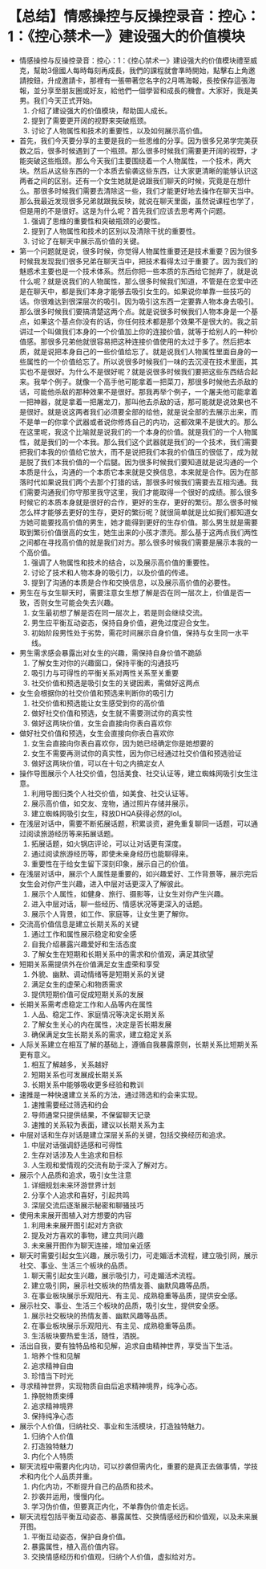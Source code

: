 # 【总结】情感操控与反操控录音：控心：1：《控心禁术一》建设强大的价值模块

-   情感操控与反操控录音：控心：1：《控心禁术一》建设强大的价值模块禮至威克，幫助3億國人每時每刻再成長，我們的課程就會準時開始，點擊右上角邀請按鈕，升成邀請卡，那裡有一張帶著您名字的2月嗎海報，長按保存這張海報，並分享至朋友圈或好友，給他們一個學習和成長的機會。大家好，我是美男。我们今天正式开始。
    1.  介绍了建设强大的价值模块，帮助国人成长。
    2.  提到了需要更开阔的视野来突破瓶颈。
    3.  讨论了人物属性和技术的重要性，以及如何展示高价值。
-   首先，我们今天要分享的主要是我的一些思维的分享。因为很多兄弟学完美获数之后，很多时候遇到了一个瓶颈。那么很多时候我们需要更开阔的视野，才能突破这些瓶颈。那么今天我们主要围绕着一个人物属性，一个技术，两大块。然后从这些东西的一个本质去偷袭这些东西，让大家更清晰的能够认识这两者之间的区别。还有一个女生她就是说跟我们聊天的时候，究竟是在想什么。那很多时候我们需要去清除这一些，我们才能更好地去操作在聊天当中。那么我最近发现很多兄弟就跟我反映，就说在聊天里面，虽然说课程也学了，但是用的不是很好。这是为什么呢？首先我们应该去思考两个问题。
    1.  强调了思维的重要性和突破瓶颈的必要性。
    2.  提到了人物属性和技术的区别以及清除干扰的重要性。
    3.  讨论了在聊天中展示高价值的关键。
-   第一个问题就是说，很多时候，你觉得人物属性重要还是技术重要？因为很多时候我发现我们很多兄弟在聊天当中，把技术看得太过于重要了。因为我们的魅惑术主要也是一个技术体系。然后你把一些本质的东西给它抛弃了，就是说什么呢？就是说我们的人物属性，那么很多时候我们知道，不管是在恋爱中还是在聊天中，都是我们本身才能够去吸引女生的。如果说你单靠一些技巧的话。你很难达到很深层次的吸引。因为吸引这东西一定要靠人物本身去吸引。那么很多时候我们要搞清楚这两个点。就是说很多时候我们人物本身是一个基点，如果这个基点你没有的话，你任何技术都是那个效果不是很大的。我之前讲过一个叫做我们本身的一个价值加上你的连接价值，就等于给别人的一种价值感。那很多兄弟他就很容易把这种连接价值使用的太过于多了。然后把本质，就是说把本身自己的一些价值给忘了。就是说我们人物属性里面自身的一些属性的一个价值给忘了。所以说很多时候我们一味的去沉浸在技术里面，其实也不是很好。为什么不是很好呢？就是说很多时候我们要把这些东西结合起来。我举个例子。就像一个高手他可能拿着一把菜刀，那很多时候他去杀敌的话，可能他杀敌的那种效果不是很好。那我再举个例子，一个屠夫他可能拿着一把神器，就是拿着一把屠龙刀，那叫他去杀敌的话，那可能就是说效果也不是很好。就是说这两者我们必须要全部的给他，就是说全部的去展示出来，而不是单一的你拿个武器或者说你修炼自己的内功，这都效果不是很大的。那么在这里呢，我这个比喻就是说我们的一个本身的价值。就是我们的一个人物属性，就是我们的一个本我。那么我们这个武器就是我们的一个技术，我们需要把我们本我的价值给它放大，而不是说把我们本我的价值压的很低了，成为就是脱了我们本我价值的一个后腿。因为很多时候我们要知道就是说沟通的一个本质是什么，沟通的一个本质它本来就是交换信息，本来就是合作。因为在部落时代如果说我们两个去那个打猎的话，那很多时候我们需要去互相沟通。我们需要沟通我们你守那里我守这里，我们才能取得一个很好的成绩。那么很多时候它的本质本身就是很好的合作，更好的生存，更好的繁衍。那么很多时候怎么样才能够去更好的生存，更好的繁衍呢？就很简单就是比如我们都知道女方她可能要找高价值的男生，她才能得到更好的生存价值。那么男生就是需要取到繁衍价值很高的女生，她生出来的小孩才漂亮。那么基于这两点我们两性之间都在寻找高价值的就是我们对方。那么很多时候我们需要是展示本我的一个高价值。
    1.  强调了人物属性和技术的结合，以及展示高价值的重要性。
    2.  讨论了技术和人物本身的吸引力，以及价值的传递。
    3.  提到了沟通的本质是合作和交换信息，以及展示高价值的必要性。
-   男生在与女生聊天时，需要注意女生想了解是否在同一层次上，价值是否一致，否则女生可能会失去兴趣。
    1.  女生最初想了解是否在同一层次上，若是则会继续交流。
    2.  男生应平衡互动姿态，保持自身价值，避免过度迎合女生。
    3.  初始阶段男性处于劣势，需花时间展示自身价值，保持与女生同一水平线。
-   男生需求感会暴露出对女生的兴趣，需保持自身价值不跪舔
    1.  了解女生对你的兴趣窗口，保持平衡的沟通技巧
    2.  吸引力与可得性的平衡关系对两性关系至关重要
    3.  社交价值和预选是吸引女生的关键因素，需做好这两点
-   女生会根据你的社交价值和预选来判断你的吸引力
    1.  社交价值和预选能让女生感受到你的高价值
    2.  做好社交价值和预选，女生就不需要测试你的真实性
    3.  做好这两块价值，女生会直接向你表白喜欢你
-   做好社交价值和预选，女生会直接向你表白喜欢你
    1.  女生会直接向你表白喜欢你，因为她已经确定你是她想要的
    2.  女生不需要再测试你的真实性，因为你已经通过社交价值和预选验证
    3.  做好这两块价值，可以在十句之内搞定女人
-   操作导图展示个人社交价值，包括美食、社交认证等，建立蜘蛛网吸引女生注意。
    1.  利用导图归类个人社交价值，如美食、社交认证等。
    2.  展示高价值，如交友、宠物，通过照片存储并展示。
    3.  建立蜘蛛网吸引女生，释放DHQA获得必然的IoI。
-   在浅层对话中，需要不断拓展话题，积累谈资，避免重复聊同一话题，可以通过阅读旅游经历等来拓展话题。
    1.  拓展话题，如火锅店评论，可以让对话更有深度。
    2.  通过阅读旅游经历等，即使未亲身经历也能聊得来。
    3.  重要性在于给女生留下深刻印象，展示自己的价值。
-   在浅层对话中，展示个人属性是重要的，如兴趣爱好、工作背景等，展示完后女生会对你产生兴趣，进入中层对话更深入了解彼此。
    1.  展示个人属性，如健身、旅行、摄影等，让女生对你产生兴趣。
    2.  进入中层对话，聊一些经历、情感状况等更深入的话题。
    3.  展示个人背景，如工作、家庭等，让女生更了解你。
-   交流高价值信息是建立长期关系的关键
    1.  通过工作和属性展示稳定和安全感
    2.  自我介绍暴露兴趣爱好和生活态度
    3.  了解女生在短期和长期关系中的需求和价值观，满足其欲望
-   短期关系需提供外在价值满足女生虚荣和享受
    1.  外貌、幽默、调动情绪等是短期关系的关键
    2.  满足女生的虚荣心和物质需求
    3.  提供短期价值可促成短期关系的发展
-   长期关系需考虑稳定工作和人品等内在属性
    1.  人品、稳定工作、家庭情况等决定长期关系
    2.  了解女生关心的内在属性，决定是否长期发展
    3.  确保满足女生长期关系的需求，建立稳定关系
-   人际关系建立在相互了解的基础上，遵循自我暴露原则，长期关系比短期关系更有意义。
    1.  相互了解越多，关系越好
    2.  短期关系也可发展成长期关系
    3.  长期关系中能够吸收更多经验和教训
-   速推是一种快速建立关系的方法，通过筛选和约会来实现。
    1.  速推需要经过筛选和约会
    2.  导师通常只提供结果，不保留聊天记录
    3.  速推的关系较为表面，建议以长期关系为主
-   中层对话和生存对话是建立深层关系的关键，包括交换经历和追求。
    1.  中层对话强调舒适感和可得性
    2.  生存对话涉及人生追求和目标
    3.  人生观和爱情观的交流有助于深入了解对方。
-   展示个人品质和追求，吸引女生注意
    1.  详细规划未来环游世界计划
    2.  分享个人追求和喜好，引起共鸣
    3.  深层交流后逐渐展示秘密和聊骚技巧
-   使用未来展开图植入对方想要的内容
    1.  利用未来展开图引起对方贪欲
    2.  提及对方喜欢的事物，建立共同兴趣
    3.  未来展开图作为聊天连接，增加亲近感
-   聊天时需要引起女生兴趣，展示吸引力，可走媚活术流程，建立吸引网，展示社交、事业、生活三个板块的品质。
    1.  聊天需引起女生兴趣，展示吸引力，可走媚活术流程。
    2.  建立吸引网，展示社交板块的热情友善、幽默风趣等品质。
    3.  在事业板块展示乐观阳光、有主见、成熟稳重等品质，提供安全感。
-   展示社交、事业、生活三个板块的品质，吸引女生，提供安全感。
    1.  展示社交板块的热情友善、幽默风趣等品质。
    2.  在事业板块展示乐观阳光、有主见、成熟稳重等品质。
    3.  生活板块要热爱生活，随性，洒脱。
-   活出自我，要有独特品格和见解，追求自由精神世界，享受当下生活。
    1.  培养个性和见解
    2.  追求精神自由
    3.  珍惜当下时光
-   寻求精神世界，实现物质自由后追求精神境界，纯净心态。
    1.  挣脱物质束缚
    2.  追求精神境界
    3.  保持纯净心态
-   展示个人价值，归纳社交、事业和生活模块，打造独特魅力。
    1.  归纳个人价值
    2.  打造独特魅力
    3.  内化个人特质
-   聊天流程中需要内化内功，可以抄袭但需内化，重要的是真正去做事情，学技术和内化个人品质并重。
    1.  内化内功，不断提升自己的品质和技术。
    2.  抄袭并运用，慢慢内化。
    3.  学习伪价值，但要真正内化，不单靠伪价值走长远。
-   聊天流程包括平衡互动姿态、暴露属性、交换情感经历和价值观，以及未来展开图。
    1.  平衡互动姿态，保护自身价值。
    2.  暴露属性，植入高价值内容。
    3.  交换情感经历和价值观，归纳个人价值，虚拟给对方。